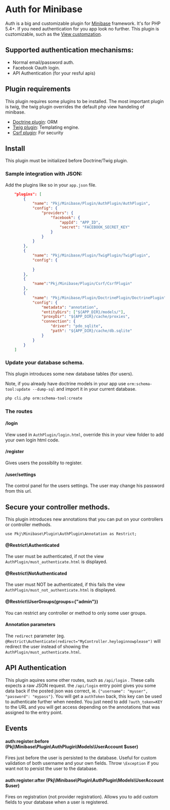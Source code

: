 # Auth for Minibase

Auth is a big and customizable plugin for [Minibase](https://github.com/peec/minibase) framework. It's for PHP 5.4+. If you need authentication 
for you app look no further. This plugin is cuztomizable, such as the [View customzation](docs/customize_views.md).


## Supported authentication mechanisms:

- Normal email/password auth.
- Facebook Oauth login.
- API Authentication (for your resful apis)

## Plugin requirements

This plugin requires some plugins to be installed. The most important plugin is twig, the twig plugin overrides the default php view handeling of minibase.

- [Doctrine plugin](https://github.com/peec/minibase-plugin-doctrine): ORM
- [Twig plugin](https://github.com/peec/minibase-plugin-twig): Templating engine.
- [Csrf plugin](https://github.com/peec/minibase-plugin-csrfprotection): For security



## Install

This plugin must be initialized before Doctrine/Twig plugin.


### Sample integration with JSON:


Add the plugins like so in your `app.json` file.

```json
	"plugins": [
		{
			"name": "Pkj/Minibase/Plugin/AuthPlugin/AuthPlugin",
			"config": {
				"providers": {
					"facebook": {
						"appId": "APP_ID",
						"secret": "FACEBOOK_SECRET_KEY"
					}
				}
			}
		},
		{
			"name": "Pkj/Minibase/Plugin/TwigPlugin/TwigPlugin",
			"config": {
				
			}
		},
		{
			"name":"Pkj/Minibase/Plugin/Csrf/CsrfPlugin"
		},
		{
			"name": "Pkj/Minibase/Plugin/DoctrinePlugin/DoctrinePlugin",
			"config": {
				"metadata": "annotation",
				"entityDirs": ["${APP_DIR}/models/"],
				"proxyDir": "${APP_DIR}/cache/proxies",
				"connection": {
					"driver": "pdo_sqlite",
					"path": "${APP_DIR}/cache/db.sqlite"
				}
			}
		}
	]
```


### Update your database schema.

This plugin introduces some new database tables (for users).

Note, if you already have doctrine models in your app use `orm:schema-tool:update --dump-sql` and import it in your current database.

```bash
php cli.php orm:schema-tool:create 
```


### The routes


#### /login

View used in `AuthPlugin/login.html`, override this in your view folder to add your own login html code.


#### /register

Gives users the possiblity to register. 


#### /user/settings

The control panel for the users settings. The user may change his password from this url.



## Secure your controller methods.


This plugin introduces new annotations that you can put on your controllers or controller methods.

`use Pkj\Minibase\Plugin\AuthPlugin\Annotation as Restrict;`



#### @Restrict\Authenticated

The user must be authenticated, if not the view `AuthPlugin/must_authenticate.html` is displayed.


#### @Restrict\NotAuthenticated

The user must NOT be authenticated, if this fails the view `AuthPlugin/must_not_authenticate.html` is displayed.

#### @Restrict\UserGroups(groups={"admin"})

You can restrict any controller or method to only some user groups.


#### Annotation parameters


The `redirect` parameter (eg. `@Restrict\Authenticate(redirect="MyController.heyloginnowplease")` will redirect the user instead 
of showing the `AuthPlugin/must_authenticate.html`.



## API Authentication

This plugin aquires some other routes, such as `/api/login` . These calls expects a raw JSON request. the `/api/login` entry point gives you some data back if the posted json was correct, ie. `{"username": "myuser", "password": "mypass"}`. You will get a `authToken` back, this key can be used to authenticate further when needed. You just need to add `?auth_token=KEY` to the URL and you will get access depending on the annotations that was assigned to the entry point.


## Events


#### auth:register:before (Pkj\Minibase\Plugin\AuthPlugin\Models\UserAccount $user)

Fires just before the user is persisted to the database. Useful for custom validation of both username and your own fields. Throw `\Exception` if you want not to persist the user to the database.

#### auth:register:after (Pkj\Minibase\Plugin\AuthPlugin\Models\UserAccount $user)

Fires on registration (not provider registration). Allows you to add custom fields to your database when a user is registered. 





